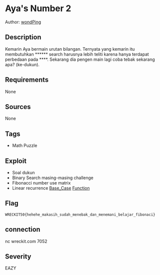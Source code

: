 # Aya's Number 2

Author: [wondPing](https://github.com/fixxall)

## Description

Kemarin Aya bermain urutan bilangan. Ternyata yang kemarin itu membutuhkan ****** search harusnya lebih teliti karena hanya terdapat perbedaan pada ****. Sekarang dia pengen main lagi coba tebak sekarang apa? (ke-dukun).

## Requirements

None

## Sources

None

## Tags

- Math Puzzle

## Exploit

- Soal dukun
- Binary Search masing-masing challenge
- Fibonacci number use matrix
- Linear recurrence 
[Base_Case](https://math.stackexchange.com/questions/867394/how-to-compute-the-nth-number-of-a-general-fibonacci-sequence-with-matrix-multip)
[Function](https://discuss.codechef.com/t/calculate-f-n-a-f-n-1-b-f-n-2-matrix-exponentiation/4971)

## Flag

```
WRECKIT50{hehehe_makasih_sudah_menebak_dan_menemani_belajar_fibonaci}
```

## connection

nc wreckit.com 7052

## Severity

EAZY

